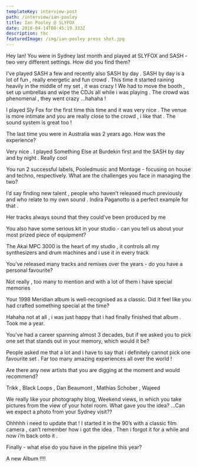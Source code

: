 ```yaml
---
templateKey: interview-post
path: /interview/ian-pooley
title: Ian Pooley @ SLYFOX
date: 2018-04-14T00:45:19.333Z
description: tbc
featuredImage: /img/ian-pooley press shot.jpg
---
```

Hey Ian! You were in Sydney last month and played at SLYFOX and SASH - two very different settings. How did you find them?



I’ve played SASH a few and recently also SASH by day . SASH by day is a lot of fun , really energetic and fun crowd . This time it started raining heavily in the middle of my set , it was crazy ! We had to move the booth , set up umbrellas and wipe the CDJs all while i was playing . The crowd was phenomenal , they went crazy …hahaha ! 

I played Sly Fox for the first time this time and it was very nice . The venue is more intimate and you are really close to the crowd , i like that . The sound system is great too !



The last time you were in Australia was 2 years ago. How was the experience? 

 

 Very nice . I played Something Else at Burdekin first and the SASH by day and by night . Really cool



You run 2 successful labels, Pooledmusic and Montage - focusing on house and techno, respectively. What are the challenges you face in managing the two?



  I’d say finding new talent , people who haven’t released much previously and who relate to my own sound . Indira Paganotto is a perfect example for that . 

Her tracks always sound that they could’ve been produced by me

You also have some serious kit in your studio - can you tell us about your most prized piece of equipment? 



  The Akai MPC 3000 is the heart of my studio , it controls all my synthesizers and drum machines and i use it in every track



You’ve released many tracks and remixes over the years - do you have a personal favourite?



  Not really , too many to mention and with a lot of them i have special memories



Your 1998 Meridian album is well-recognised as a classic. Did it feel like you had crafted something special at the time?



  Hahaha not at all , i was just happy that i had finally finished that album . Took me a year.



You've had a career spanning almost 3 decades, but if we asked you to pick one set that stands out in your memory, which would it be?



  People asked me that a lot and i have to say that i definitely cannot pick one favourite set . Far too many amazing experiences all over the world !



Are there any new artists that you are digging at the moment and would recommend?



Trikk , Black Loops , Dan Beaumont , Mathias Schober , Wajeed

We really like your photography blog, Weekend views, in which you take pictures from the view of your hotel room. What gave you the idea? ...Can we expect a photo from your Sydney visit??

  

  Ohhhhh i need to update that ! I started it in the 90’s with a classic film camera , can’t remember how i got the idea . Then i forgot it for a while and now i’m back onto it .



Finally - what else do you have in the pipeline this year?



  A new Album !!!!
